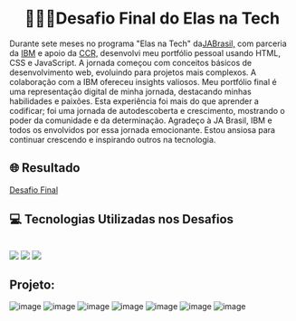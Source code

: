 <div align="center"> <h1> 👩🏾‍💻Desafio Final do Elas na Tech</h1> </div>

Durante sete meses no programa "Elas na Tech" da<a href="https://jabrasil.org.br/elasnatech23/" target="_blank">JABrasil,</a> com parceria da <a href="https://www.ibm.com/br-pt?utm_content=SRCWW&p1=Search&p4=43700065491227438&p5=e&gclid=CjwKCAjwpJWoBhA8EiwAHZFzfnSDNqSIm0TA8k1wG7aUTtsn-Pfe5bS0GGTJIjKM7XGsfoawnjoP_BoCdhcQAvD_BwE&gclsrc=aw.ds" target="_blank">IBM</a> e apoio da <a href="https://www.grupoccr.com.br/grupo-ccr/trabalhe-conosco/" target="_blank">CCR,</a>  desenvolvi meu portfólio pessoal usando HTML, CSS e JavaScript. A jornada começou com conceitos básicos de desenvolvimento web, evoluindo para projetos mais complexos. A colaboração com a IBM ofereceu insights valiosos. Meu portfólio final é uma representação digital de minha jornada, destacando minhas habilidades e paixões. Esta experiência foi mais do que aprender a codificar; foi uma jornada de autodescoberta e crescimento, mostrando o poder da comunidade e da determinação. Agradeço à JA Brasil, IBM e todos os envolvidos por essa jornada emocionante. Estou ansiosa para continuar crescendo e inspirando outros na tecnologia.

<h2> 🌐 Resultado </h2> 
<a href="https://kathllynsantos.github.io/Elas-Na-Tech-Projeto-Final/" target="_blank"> Desafio Final </a>

<h2> 💻 Tecnologias Utilizadas nos Desafios</h2>

<div stayle="display: inline_block"><br/>
<img src= "https://img.shields.io/badge/HTML5-E34F26?style=for-the-badge&logo=html5&logoColor=white"/>
<img src= "https://img.shields.io/badge/CSS3-1572B6?style=for-the-badge&logo=css3&logoColor=white"/>
<img src= "https://img.shields.io/badge/JavaScript-323330?style=for-the-badge&logo=javascript&logoColor=F7DF1E"/>
</div>

<h2>Projeto:</h2>

![image](https://github.com/KathllynSantos/Elas-Na-Tech-Projeto-Final/assets/120657741/11a059eb-59e1-4871-8e96-1fa0b5913be9)
![image](https://github.com/KathllynSantos/Elas-Na-Tech-Projeto-Final/assets/120657741/d42fd8d8-9ecf-491a-b9b7-3eefe3c029bc)
![image](https://github.com/KathllynSantos/Elas-Na-Tech-Projeto-Final/assets/120657741/90eab243-6255-423a-9bfe-acba1fa575b7)
![image](https://github.com/KathllynSantos/Elas-Na-Tech-Projeto-Final/assets/120657741/68818311-819b-48ea-900c-f3307c89ad26)
![image](https://github.com/KathllynSantos/Elas-Na-Tech-Projeto-Final/assets/120657741/d4adbfce-5daa-4871-af6a-0270e2eb0178)
![image](https://github.com/KathllynSantos/Elas-Na-Tech-Projeto-Final/assets/120657741/112e443a-b796-49a4-bf47-60e0d2650b14)
![image](https://github.com/KathllynSantos/Elas-Na-Tech-Projeto-Final/assets/120657741/14ebe976-5d7f-49c3-b483-e3fe2cc1c3af)









